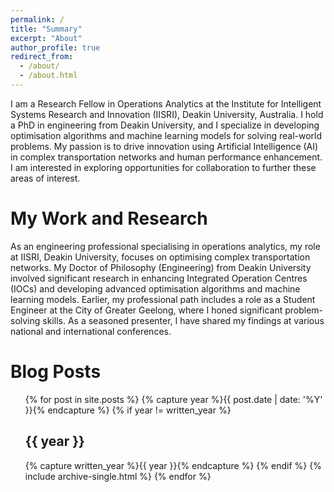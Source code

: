 ```yaml
---
permalink: /
title: "Summary"
excerpt: "About"
author_profile: true
redirect_from: 
  - /about/
  - /about.html
---
```


I am a Research Fellow in Operations Analytics at the Institute for Intelligent Systems Research and Innovation (IISRI), Deakin University, Australia. I hold a PhD in engineering from Deakin University, and I specialize in developing optimisation algorithms and machine learning models for solving real-world problems. My passion is to drive innovation using Artificial Intelligence (AI) in complex transportation networks and human performance enhancement. I am interested in exploring opportunities for collaboration to further these areas of interest.

My Work and Research
======
As an engineering professional specialising in operations analytics, my role at IISRI, Deakin University, focuses on optimising complex transportation networks. My Doctor of Philosophy (Engineering) from Deakin University involved significant research in enhancing Integrated Operation Centres (IOCs) and developing advanced optimisation algorithms and machine learning models. Earlier, my professional path includes a role as a Student Engineer at the City of Greater Geelong, where I honed significant problem-solving skills. As a seasoned presenter, I have shared my findings at various national and international conferences.

Blog Posts
======
  <ul>{% for post in site.posts %}
  {% capture year %}{{ post.date | date: '%Y' }}{% endcapture %}
  {% if year != written_year %}
    <h2 id="{{ year | slugify }}" class="archive__subtitle">{{ year }}</h2>
    {% capture written_year %}{{ year }}{% endcapture %}
  {% endif %}
  {% include archive-single.html %}
{% endfor %}</ul>